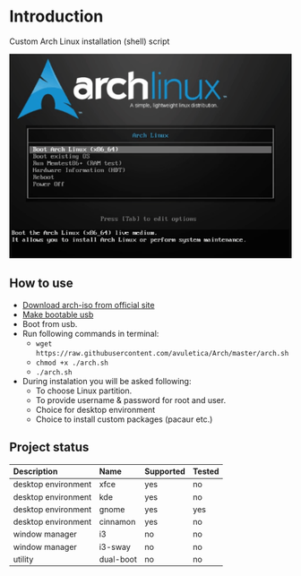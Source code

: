 # Introduction
Custom Arch Linux installation (shell) script 

<img src="https://github.com/avuletica/Arch/blob/development/images/sample.gif" width="535" height="365">

## How to use
* [Download arch-iso from official site](https://www.archlinux.org/download/)
* [Make bootable usb](https://wiki.archlinux.org/index.php/USB_flash_installation_media)
* Boot from usb.
* Run following commands in terminal:
    * `wget https://raw.githubusercontent.com/avuletica/Arch/master/arch.sh`
    * `chmod +x ./arch.sh`
    * `./arch.sh`
* During instalation you will be asked following:
    * To choose Linux partition. 
    * To provide username & password for root and user. 
    * Choice for desktop environment
    * Choice to install custom packages (pacaur etc.) 

## Project status
|Description|Name|Supported|Tested|
|:----------|:----------|:----------|:----------|
|desktop environment|xfce|yes|no|
|desktop environment|kde|yes|no|
|desktop environment|gnome|yes|yes|
|desktop environment|cinnamon|yes|no|
|window manager|i3|no|no|
|window manager|i3-sway|no|no|
|utility|dual-boot|no|no|
